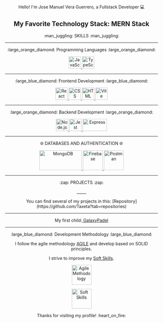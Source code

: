 <div align="center"> 
   Hello! I'm Jose Manuel Vera Guerrero, a Fullstack Developer 💻


  ## My Favorite Technology Stack: MERN Stack
</p>
<p align="center"> 
:man_juggling: SKILLS :man_juggling:
</p>

_____

<p align="center"> 
:large_orange_diamond: Programming Languages :large_orange_diamond:
</p>

<p align="center"> 
  <a href="https://developer.mozilla.org/en-US/docs/Web/JavaScript" target="_blank">
    <img src="https://encrypted-tbn0.gstatic.com/images?q=tbn:ANd9GcQvbqJLIQEMogIk2zaNa8fuXRqR6MqADhA2vPMv6UFxsqVTQzOIAcpHCrvhdgrxZBzIpYs&usqp=CAU" alt="JavaScript" width="40" height="40"/>
  </a>
  <a href="https://www.typescriptlang.org/" target="_blank">
    <img src="https://encrypted-tbn0.gstatic.com/images?q=tbn:ANd9GcQEaZOmu1I0jYuzPKpQxMs1FEEkXunHclqJtWnpbFjMDyNjUvMKvBAidPcpIBKJQlBNIoc&usqp=CAU" alt="TypeScript" width="40" height="40"/>
  </a>
</p>

_____

<p align="center"> 
:large_blue_diamond: Frontend Development :large_blue_diamond:
</p>

<p align="center"> 
  <a href="https://reactjs.org/" target="_blank">
    <img src="https://encrypted-tbn0.gstatic.com/images?q=tbn:ANd9GcTXO1TwNofK1l1-628ES_LOQkScixtCgmae5jV9kggeagSBgxYq1g8c0-led2canKtuqqw&usqp=CAU" alt="React" width="40" height="40"/>
  </a>
  <a href="https://developer.mozilla.org/en-US/docs/Web/CSS" target="_blank">
    <img src="https://encrypted-tbn0.gstatic.com/images?q=tbn:ANd9GcRuR36X_N08spVlfVy815ys4YkPUpP1c5zVaw8bkUdQda8_gJ2A2gsJSAjXe9I0VhJ_83A&usqp=CAU" alt="CSS" width="40" height="40"/>
  </a>
  <a href="https://developer.mozilla.org/en-US/docs/Web/HTML" target="_blank">
    <img src="https://encrypted-tbn0.gstatic.com/images?q=tbn:ANd9GcR9mv5WLgEdTEchvqgrPj7hMwZogPmU1MAmB-UqjV3zul7Se-9ZrynsHvigo7zYCkS4_ZM&usqp=CAU" alt="HTML" width="40" height="40"/>
  </a>
  <a href="https://vitejs.dev/" target="_blank">
    <img src="https://encrypted-tbn0.gstatic.com/images?q=tbn:ANd9GcT-ypcSFB8vFNdXYDW4BdzHMH8Bs755Ph2OPGLMsZ4EfH8Y6OQpQuicat_OAqMHyMQYhVc&usqp=CAU" alt="Vite" width="40" height="40"/>
  </a>
</p>

_____

<p align="center"> 
:large_orange_diamond: Backend Development :large_orange_diamond:

<p align="center"> 
  <a href="https://nodejs.org/" target="_blank">
    <img src="https://encrypted-tbn0.gstatic.com/images?q=tbn:ANd9GcQ9NlXPcDtzqYfFplGKTkVwDLnquG-CT34eH2JI1wAX_GA5tHEGjLmUtdd8U1zD8S9CX38&usqp=CAU" alt="Node.js" width="40" height="40"/>
  </a>

  <a href="https://jestjs.io/" target="_blank">
    <img src="https://uxwing.com/wp-content/themes/uxwing/download/brands-and-social-media/jest-js-icon.png" alt="Jest" width="40" height="40"/>
  </a>
 
  <a href="https://expressjs.com/" target="_blank">
    <img src="https://encrypted-tbn0.gstatic.com/images?q=tbn:ANd9GcRWWMwKgYjHpWXOY4Kvo8q0u08VdI-NbGS4UOFAgJBgE7jNJAN9fhoMHR16ZLvc-s6npQ&usqp=CAU" alt="Express" width="80" height="40"/>
  </a>
</p>

<p align="center"> 

  _____
  
:globe_with_meridians: DATABASES AND AUTHENTICATION :globe_with_meridians:
</p>

<p align="center"> 
  <a href="https://www.mongodb.com/" target="_blank">
    <img src="https://encrypted-tbn0.gstatic.com/images?q=tbn:ANd9GcRTfA0GGJ32gRo1E-p8xh_ubvv048OXLdvW1x_rkyMB7XHB-jMjUiQjOpNeBK0KxfBM-g&usqp=CAU" alt="MongoDB" width="140" height="65"/>
  </a>
  <a href="https://firebase.google.com/" target="_blank">
    <img src="https://www.vectorlogo.zone/logos/firebase/firebase-icon.svg" alt="Firebase" width="65" height="65"/>
  </a>
  <a href="https://postman.com" target="_blank">
    <img src="https://www.vectorlogo.zone/logos/getpostman/getpostman-icon.svg" alt="Postman" width="65" height="65"/>
  </a>
</p>

_____

<p align="center"> 
:zap: PROJECTS :zap:
</p>
_____

<p align="center"> 
You can find several of my projects in this: [Repository](https://github.com/Taxeta?tab=repositories)
</p>

_____

<p align="center"> 
My first child:<a href="https://galaxypadel.netlify.app/home">  GalaxyPadel</a>
</p>


_____
<p align="center"> 
:large_blue_diamond: Development Methodology :large_blue_diamond:
</p>


<p align="center">
  I follow the agile methodology <a href="https://en.wikipedia.org/wiki/Agile_software_development">AGILE</a> and develop based on SOLID principles.
</p>

<p align="center">
  I strive to improve my <a href="https://es.wikipedia.org/wiki/Soft_skills">Soft Skills</a>.
</p>

<p align="center"> 
  <a href="https://en.wikipedia.org/wiki/Agile_software_development">
    <img src="https://miro.medium.com/v2/resize:fit:1080/1*uPBUEOangGDflQ82xgrCzw.jpeg" alt="Agile Methodology" width="65" height="65"/>
  </a>
</p>

<p align="center"> 
  <a href="https://es.wikipedia.org/wiki/Soft_skills" target="_blank">
    <img src="https://thenounproject.com/api/private/icons/6147930/edit/?backgroundShape=SQUARE&backgroundShapeColor=%23000000&backgroundShapeOpacity=0&exportSize=752&flipX=false&flipY=false&foregroundColor=%23000000&foregroundOpacity=1&imageFormat=png&rotation=0" alt="Soft Skills" width="65" height="65"/>
  </a>
</p>

<p align="center"> 
  Thanks for visiting my profile! 	:heart_on_fire:
</p>

</div>
